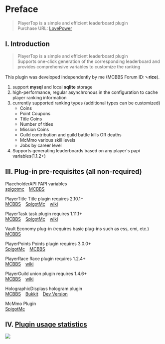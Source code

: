 # Preface
> PlayerTop is a simple and efficient leaderboard plugin  
> Purchase URL: [LovePower](https://afdian.net/item?plan_id=3ccf4a54e3f611ec984c52540025c377)

## I. Introduction
> PlayerTop is a simple and efficient leaderboard plugin  
> Supports one-click generation of the corresponding leaderboard and provides comprehensive variables to customize the ranking

This plugin was developed independently by me (MCBBS Forum ID:**ヽrice**).

1. support **mysql** and local **sqlite** storage
2. high-performance, regular asynchronous in the configuration to cache player ranking information
3. currently supported ranking types (additional types can be customized)
   * Coins
   * Point Coupons
   * Title Coins
   * Number of titles
   * Mission Coins
   * Guild contribution and guild battle kills OR deaths
   * McMmo various skill levels
   * Jobs by career level
4. Supports generating leaderboards based on any player's papi variables(1.1.2+)

## III. Plug-in pre-requisites (all non-required)

PlaceholderAPI PAPI variables  
[spigotmc](https://www.spigotmc.org/resources/placeholderapi.6245/) &ensp;
[MCBBS](https://www.mcbbs.net/thread-1216863-1-1.html)

PlayerTitle Title plugin requires 2.10.1+  
[MCBBS](https://www.mcbbs.net/thread-1004671-1-1.html) &ensp;
[SpigotMc](https://www.spigotmc.org/resources/78048) &ensp;
[wiki](PlayerTitle3/zh_CN/)

PlayerTask task plugin requires 1.11.1+  
[MCBBS](https://www.mcbbs.net/thread-1084534-1-1.html) &ensp;
[SpigotMc](https://www.spigotmc.org/resources/96554) &ensp;
[wiki](PlayerTask/zh_CN/)

Vault Economy plug-in (requires basic plug-ins such as ess, cmi, etc.)  
[MCBBS](https://www.mcbbs.net/thread-1229697-1-1.html)

PlayerPoints Points plugin requires 3.0.0+    
[SpigotMc](https://www.spigotmc.org/resources/playerpoints.80745/) &ensp;
[MCBBS](https://www.mcbbs.net/thread-1296992-1-1.html)

PlayerRace Race plugin requires 1.2.4+    
[MCBBS](https://www.mcbbs.net/thread-1149860-1-1.html) &ensp;
[wiki](PlayerRace/zh_CN/)

PlayerGuild union plugin requires 1.4.6+    
[MCBBS](https://www.mcbbs.net/thread-1297813-1-1.html) &ensp;
[wiki](PlayerGuild/zh_CN/)

HolographicDisplays hologram plugin  
[MCBBS](https://www.mcbbs.net/thread-377628-1-1.html) &ensp;
[Bukkit](https://dev.bukkit.org/projects/holographic-displays) &ensp;
[Dev Version](https://ci.codemc.io/job/filoghost/job/HolographicDisplays/)

McMmo Plugin    
[SpigotMc](https://www.spigotmc.org/resources/official-mcmmo-original-author-returns.64348/)

## IV. [Plugin usage statistics ](https://bstats.org/plugin/bukkit/PlayerTop/15377)

![](https://bstats.org/signatures/bukkit/PlayerTop.svg)

